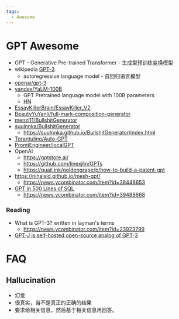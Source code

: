 ```yaml
---
tags:
  - Awesome
---
```


# GPT Awesome

- GPT - Generative Pre-trained Transformer - 生成型预训练变换模型
- wikipedia [GPT-3](https://en.wikipedia.org/wiki/GPT-3)
  - autoregressive language model - 自回归语言模型
- [openai/gpt-3](https://github.com/openai/gpt-3)
- [yandex/YaLM-100B](https://github.com/yandex/YaLM-100B)
  - GPT Pretrained language model with 100B parameters
  - [HN](https://news.ycombinator.com/item?id=31846593)
- [EssayKillerBrain/EssayKiller_V2](https://github.com/EssayKillerBrain/EssayKiller_V2)
- [BeautyYuYanli/full-mark-composition-generator](https://github.com/BeautyYuYanli/full-mark-composition-generator)
- [menzi11/BullshitGenerator](https://github.com/menzi11/BullshitGenerator)
- [suulnnka/BullshitGenerator](https://github.com/suulnnka/BullshitGenerator)
  - https://suulnnka.github.io/BullshitGenerator/index.html
- [Torantulino/Auto-GPT](https://github.com/Torantulino/Auto-GPT)
- [PromtEngineer/localGPT](https://github.com/PromtEngineer/localGPT)
- OpenAI
  - https://gptstore.ai/
  - https://github.com/linexjlin/GPTs
  - https://quail.ink/goldengrape/p/how-to-build-a-patent-gpt
- https://nihalsid.github.io/mesh-gpt/
  - https://news.ycombinator.com/item?id=38448653
- [GPT in 500 Lines of SQL ](https://explainextended.com/2023/12/31/happy-new-year-15/)
  - https://news.ycombinator.com/item?id=39488668

### Reading

- What is GPT-3? written in layman's terms
  - https://news.ycombinator.com/item?id=23923799
- [GPT-J is self-hosted open-source analog of GPT-3](https://tracklify.com/blog/gpt-j-is-self-hosted-open-source-analog-of-gpt-3-how-to-run-in-docker/)

# FAQ

## Hallucination

- 幻觉
- 很真实，当不是真正的正确的结果
- 要求给相关信息，然后基于相关信息再回答。
